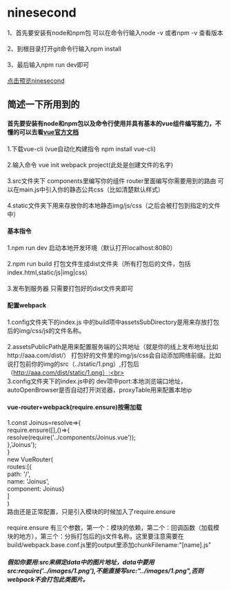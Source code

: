 # ninesecond
1、首先要安装有node和npm包 可以在命令行输入node -v 或者npm -v 查看版本<br> 
<br>
2、到根目录打开git命令行输入npm install <br>
<br>
3、最后输入npm run dev即可 <br>
<br>
[点击预览ninesecond](http://sansanchen.github.io/ninesecond/ninesecond/dist/)


## 简述一下所用到的
#### 首先要安装有node和npm包以及命令行使用并具有基本的vue组件编写能力，不懂的可以去看[vue官方文档](https://cn.vuejs.org/)
1.下载vue-cli (vue自动化构建指令 npm install vue-cli) <br>
<br>
2.输入命令 vue init webpack project(此处是创建文件的名字) <br>
<br>
3.src文件夹下 components里编写你的组件 router里面编写你需要用到的路由 可以在main.js中引入你的静态公共css（比如清楚默认样式）<br>
<br>
4.static文件夹下用来存放你的本地静态img/js/css（之后会被打包到指定的文件中）

#### 基本指令
1.npm run dev 启动本地开发环境（默认打开localhost:8080）<br>
<br>
2.npm run build 打包文件生成dist文件夹（所有打包后的文件，包括index.html,static/js|img|css）<br>
<br>
3.发布到服务器 只需要打包好的dist文件夹即可<br>

#### 配置webpack 
1.config文件夹下的index.js 中的build项中assetsSubDirectory是用来存放打包后的img/css/js的文件名称。<br>
<br>
2.assetsPublicPath是用来配置服务端的公共地址（就是你的线上发布地址比如http://aaa.com/dist/）  打包好的文件里的img/js/css会自动添加网络前缀。比如说打包前你的img的src（../static/1.png）,打包后（http://aaa.com/dist/static/1.png）;<br>
<br>
3.config文件夹下的index.js中的 dev项中port:本地浏览端口地址，autoOpenBrowser是否自动打开浏览器，proxyTable用来配置本地ip<br>

#### vue-router+webpack(require.ensure)按需加载
1.const Joinus=resolve=>{ <br> 
	require.ensure([],()=>{ <br>
		resolve(require('../components/Joinus.vue'));<br>
	},'Joinus');<br>
}<br>
new VueRouter(<br>
  routes:[{<br>
    path: '/',<br>
    name: 'Joinus',<br>
    component: Joinus}<br>
  ]<br>
)<br>
路由还是正常配置，只是引入模块的时候加入了require.ensure <br>
<br>
require.ensure 有三个参数，第一个：模块的依赖，第二个：回调函数（加载模块的地方），第三个：分拆打包后的js文件名称，这里要注意需要在build/webpack.base.conf.js里的output里添加chunkFilename:"[name].js"

##### 假如你要用:src来绑定data中的图片地址，data中要用src:require('../images/1.png'),不能直接写src:"../images/1.png",否则webpack不会打包此类图片。
